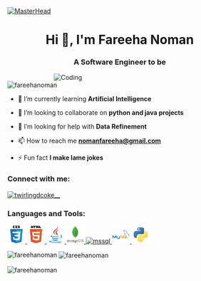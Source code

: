 [![MasterHead](https://www.gifcen.com/wp-content/uploads/2022/07/discord-banner-gif-5.gif)](https://fareehanoman.io)
<h1 align="center">Hi 👋, I'm Fareeha Noman</h1>
<h3 align="center">A Software Engineer to be</h3>
<img align="right" alt="Coding" width="400" src="https://cdn.dribbble.com/users/4055494/screenshots/15215756/media/d2b66c4ca0192aa26d103448b3d1518b.gif"	

<p align="left"> <img src="https://komarev.com/ghpvc/?username=fareehanoman&label=Profile%20views&color=0e75b6&style=flat" alt="fareehanoman" /> </p>

- 🌱 I’m currently learning **Artificial Intelligence**

- 👯 I’m looking to collaborate on **python and java projects**

- 🤝 I’m looking for help with **Data Refinement**

- 📫 How to reach me **nomanfareeha@gmail.com**

- ⚡ Fun fact **I make lame jokes**

<h3 align="left">Connect with me:</h3>
<p align="left">
<a href="https://instagram.com/twirlingdcoke__" target="blank"><img align="center" src="https://raw.githubusercontent.com/rahuldkjain/github-profile-readme-generator/master/src/images/icons/Social/instagram.svg" alt="twirlingdcoke__" height="30" width="40" /></a>
</p>

<h3 align="left">Languages and Tools:</h3>
<p align="left"> <a href="https://www.w3schools.com/css/" target="_blank" rel="noreferrer"> <img src="https://raw.githubusercontent.com/devicons/devicon/master/icons/css3/css3-original-wordmark.svg" alt="css3" width="40" height="40"/> </a> <a href="https://www.w3.org/html/" target="_blank" rel="noreferrer"> <img src="https://raw.githubusercontent.com/devicons/devicon/master/icons/html5/html5-original-wordmark.svg" alt="html5" width="40" height="40"/> </a> <a href="https://www.java.com" target="_blank" rel="noreferrer"> <img src="https://raw.githubusercontent.com/devicons/devicon/master/icons/java/java-original.svg" alt="java" width="40" height="40"/> </a> <a href="https://www.mongodb.com/" target="_blank" rel="noreferrer"> <img src="https://raw.githubusercontent.com/devicons/devicon/master/icons/mongodb/mongodb-original-wordmark.svg" alt="mongodb" width="40" height="40"/> </a> <a href="https://www.microsoft.com/en-us/sql-server" target="_blank" rel="noreferrer"> <img src="https://www.svgrepo.com/show/303229/microsoft-sql-server-logo.svg" alt="mssql" width="40" height="40"/> </a> <a href="https://www.mysql.com/" target="_blank" rel="noreferrer"> <img src="https://raw.githubusercontent.com/devicons/devicon/master/icons/mysql/mysql-original-wordmark.svg" alt="mysql" width="40" height="40"/> </a> <a href="https://www.python.org" target="_blank" rel="noreferrer"> <img src="https://raw.githubusercontent.com/devicons/devicon/master/icons/python/python-original.svg" alt="python" width="40" height="40"/> </a> </p>

<p><img align="left" src="https://github-readme-stats.vercel.app/api/top-langs?username=fareehanoman&show_icons=true&locale=en&layout=compact" alt="fareehanoman" /></p>

<p>&nbsp;<img align="center" src="https://github-readme-stats.vercel.app/api?username=fareehanoman&show_icons=true&locale=en" alt="fareehanoman" /></p>

<p><img align="center" src="https://github-readme-streak-stats.herokuapp.com/?user=fareehanoman&" alt="fareehanoman" /></p>
